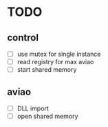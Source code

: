 # TODO
## control

- [ ] use mutex for single instance
- [ ] read registry for max aviao
- [ ] start shared memory

## aviao

- [ ] DLL import
- [ ] open shared memory
